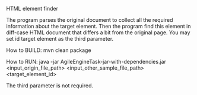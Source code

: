 HTML element finder

The program parses the original document to collect all the required information about the target element. Then the program find this element in diff-case HTML document that differs a bit from the original page.
You may set id target element as the third parameter.

How to BUILD:
mvn clean package

How to RUN:
java -jar AgileEngineTask-jar-with-dependencies.jar <input_origin_file_path> <input_other_sample_file_path> <target_element_id>

The third parameter is not required.

